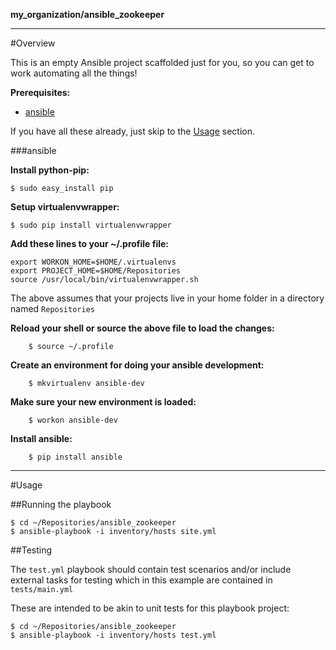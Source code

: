 **my_organization/ansible_zookeeper**

---
#Overview

This is an empty Ansible project scaffolded just for you, so you can get to work automating all the things!

**Prerequisites:**
* [ansible](#ansible)

If you have all these already, just skip to the [Usage](#usage) section.

###ansible

**Install python-pip:**

    $ sudo easy_install pip

**Setup virtualenvwrapper:**

    $ sudo pip install virtualenvwrapper

**Add these lines to your ~/.profile file:**

    export WORKON_HOME=$HOME/.virtualenvs
    export PROJECT_HOME=$HOME/Repositories
    source /usr/local/bin/virtualenvwrapper.sh

The above assumes that your projects live in your home folder in a directory named `Repositories`

**Reload your shell or source the above file to load the changes:**

        $ source ~/.profile

**Create an environment for doing your ansible development:**

        $ mkvirtualenv ansible-dev

**Make sure your new environment is loaded:**

        $ workon ansible-dev

**Install ansible:**

        $ pip install ansible

---

#Usage

##Running the playbook

	$ cd ~/Repositories/ansible_zookeeper
	$ ansible-playbook -i inventory/hosts site.yml
	
##Testing

The `test.yml` playbook should contain test scenarios and/or include external tasks for testing which in this example are contained in `tests/main.yml`

These are intended to be akin to unit tests for this playbook project:

    $ cd ~/Repositories/ansible_zookeeper
	$ ansible-playbook -i inventory/hosts test.yml
